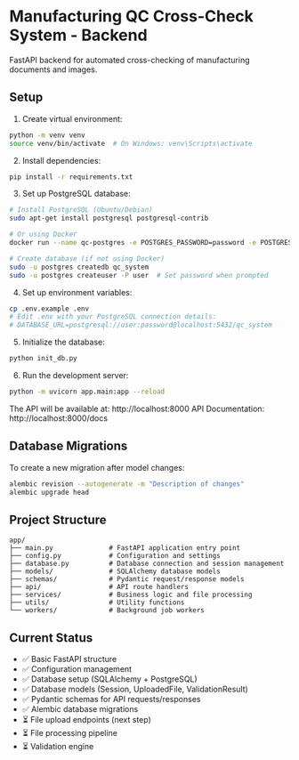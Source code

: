 # Manufacturing QC Cross-Check System - Backend

FastAPI backend for automated cross-checking of manufacturing documents and images.

## Setup

1. Create virtual environment:
```bash
python -m venv venv
source venv/bin/activate  # On Windows: venv\Scripts\activate
```

2. Install dependencies:
```bash
pip install -r requirements.txt
```

3. Set up PostgreSQL database:
```bash
# Install PostgreSQL (Ubuntu/Debian)
sudo apt-get install postgresql postgresql-contrib

# Or using Docker
docker run --name qc-postgres -e POSTGRES_PASSWORD=password -e POSTGRES_DB=qc_system -p 5432:5432 -d postgres:15

# Create database (if not using Docker)
sudo -u postgres createdb qc_system
sudo -u postgres createuser -P user  # Set password when prompted
```

4. Set up environment variables:
```bash
cp .env.example .env
# Edit .env with your PostgreSQL connection details:
# DATABASE_URL=postgresql://user:password@localhost:5432/qc_system
```

5. Initialize the database:
```bash
python init_db.py
```

6. Run the development server:
```bash
python -m uvicorn app.main:app --reload
```

The API will be available at: http://localhost:8000
API Documentation: http://localhost:8000/docs

## Database Migrations

To create a new migration after model changes:
```bash
alembic revision --autogenerate -m "Description of changes"
alembic upgrade head
```

## Project Structure

```
app/
├── main.py              # FastAPI application entry point
├── config.py            # Configuration and settings
├── database.py          # Database connection and session management
├── models/              # SQLAlchemy database models
├── schemas/             # Pydantic request/response models
├── api/                 # API route handlers
├── services/            # Business logic and file processing
├── utils/               # Utility functions
└── workers/             # Background job workers
```

## Current Status

- ✅ Basic FastAPI structure
- ✅ Configuration management  
- ✅ Database setup (SQLAlchemy + PostgreSQL)
- ✅ Database models (Session, UploadedFile, ValidationResult)
- ✅ Pydantic schemas for API requests/responses
- ✅ Alembic database migrations
- ⏳ File upload endpoints (next step)
- ⏳ File processing pipeline
- ⏳ Validation engine
